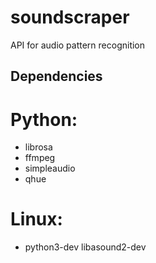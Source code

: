 # soundscraper
API for audio pattern recognition

## Dependencies
# Python:
- librosa
- ffmpeg
- simpleaudio
- qhue

# Linux:
- python3-dev libasound2-dev

